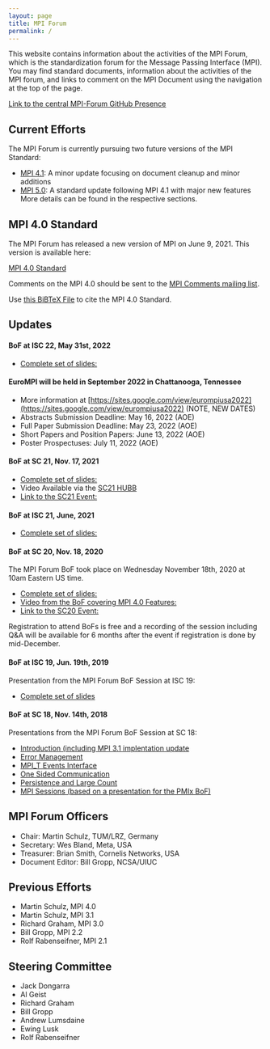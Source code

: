 ```yaml
---
layout: page
title: MPI Forum
permalink: /
---
```


This website contains information about the activities of the MPI Forum, which is the standardization forum for the Message Passing Interface (MPI).
You may find standard documents, information about the activities of the MPI forum, and links to comment on the MPI Document using the navigation at the top of the page.

[Link to the central MPI-Forum GitHub Presence](https://github.com/mpi-forum/)

## Current Efforts

The MPI Forum is currently pursuing two future versions of the MPI Standard:
* [MPI 4.1](mpi-41/): A minor update focusing on document cleanup and minor additions
* [MPI 5.0](mpi-50/): A standard update following MPI 4.1 with major new features
More details can be found in the respective sections.

## MPI 4.0 Standard

The MPI Forum has released a new version of MPI on June 9, 2021.
This version is available here:

[MPI 4.0 Standard](docs/mpi-4.0/mpi40-report.pdf)

Comments on the MPI 4.0 should be sent to the [MPI Comments mailing list](/comments).

Use [this BiBTeX File](docs/mpi-4.0/citation.bib) to cite the MPI 4.0 Standard. 

## Updates

#### BoF at ISC 22, May 31st, 2022

* [Complete set of slides:](bofs/2022-05-mpi-bof.pdf)


#### EuroMPI will be held in September 2022 in Chattanooga, Tennessee

* More information at [https://sites.google.com/view/eurompiusa2022](https://sites.google.com/view/eurompiusa2022) (NOTE, NEW DATES)
* Abstracts Submission Deadline: May 16, 2022 (AOE)
* Full Paper Submission Deadline: May 23, 2022 (AOE)
* Short Papers and Position Papers: June 13, 2022 (AOE)
* Poster Prospectuses: July 11, 2022 (AOE)


#### BoF at SC 21, Nov. 17, 2021

* [Complete set of slides:](bofs/2021-11-mpi-bof.pdf)
* Video Available via the [SC21 HUBB](http://sc21.hubb.me)
* [Link to the SC21 Event:](https://sc21.supercomputing.org/presentation/?id=bof135&sess=sess380)

#### BoF at ISC 21, June, 2021

* [Complete set of slides:](bofs/2021-06-mpi-bof.pdf)

#### BoF at SC 20, Nov. 18, 2020

The MPI Forum BoF took place on Wednesday November 18th, 2020 at 10am Eastern US time.

* [Complete set of slides:](bofs/2020-11-mpi-bof.pdf)
* [Video from the BoF covering MPI 4.0 Features:](https://youtu.be/XIc0YrTJqWE)
* [Link to the SC20 Event:](https://sc20.supercomputing.org/presentation/?id=bof126&sess=sess309)

Registration to attend BoFs is free and a recording of the session including Q&A will be available for 6 months after the event if registration is done by mid-December.

#### BoF at ISC 19, Jun. 19th, 2019

Presentation from the MPI Forum BoF Session at ISC 19:
* [Complete set of slides](bofs/2019-06-mpi-bof.pdf)

#### BoF at SC 18, Nov. 14th, 2018

Presentations from the MPI Forum BoF Session at SC 18:
* [Introduction (including MPI 3.1 implentation update](bofs/2018-11-sc/intro.pdf)
* [Error Management](bofs/2018-11-sc/ft.pdf)
* [MPI_T Events Interface](bofs/2018-11-sc/events.pdf)
* [One Sided Communication](bofs/2018-11-sc/rma.pdf)
* [Persistence and Large Count](bofs/2018-11-sc/pers.pdf)
* [MPI Sessions (based on a presentation for the PMIx BoF)](bofs/2018-11-sc/sessions.pdf)


## MPI Forum Officers

*   Chair: Martin Schulz, TUM/LRZ, Germany
*   Secretary: Wes Bland, Meta, USA
*   Treasurer: Brian Smith, Cornelis Networks, USA
*   Document Editor: Bill Gropp, NCSA/UIUC

## Previous Efforts

*   Martin Schulz, MPI 4.0
*   Martin Schulz, MPI 3.1
*   Richard Graham, MPI 3.0
*   Bill Gropp, MPI 2.2
*   Rolf Rabenseifner, MPI 2.1

## Steering Committee

*   Jack Dongarra
*   Al Geist
*   Richard Graham
*   Bill Gropp
*   Andrew Lumsdaine
*   Ewing Lusk
*   Rolf Rabenseifner

